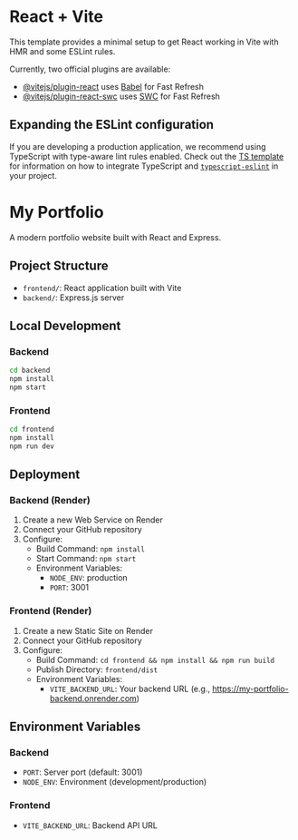 # React + Vite

This template provides a minimal setup to get React working in Vite with HMR and some ESLint rules.

Currently, two official plugins are available:

- [@vitejs/plugin-react](https://github.com/vitejs/vite-plugin-react/blob/main/packages/plugin-react) uses [Babel](https://babeljs.io/) for Fast Refresh
- [@vitejs/plugin-react-swc](https://github.com/vitejs/vite-plugin-react/blob/main/packages/plugin-react-swc) uses [SWC](https://swc.rs/) for Fast Refresh

## Expanding the ESLint configuration

If you are developing a production application, we recommend using TypeScript with type-aware lint rules enabled. Check out the [TS template](https://github.com/vitejs/vite/tree/main/packages/create-vite/template-react-ts) for information on how to integrate TypeScript and [`typescript-eslint`](https://typescript-eslint.io) in your project.

# My Portfolio

A modern portfolio website built with React and Express.

## Project Structure

- `frontend/`: React application built with Vite
- `backend/`: Express.js server

## Local Development

### Backend
```bash
cd backend
npm install
npm start
```

### Frontend
```bash
cd frontend
npm install
npm run dev
```

## Deployment

### Backend (Render)
1. Create a new Web Service on Render
2. Connect your GitHub repository
3. Configure:
   - Build Command: `npm install`
   - Start Command: `npm start`
   - Environment Variables:
     - `NODE_ENV`: production
     - `PORT`: 3001

### Frontend (Render)
1. Create a new Static Site on Render
2. Connect your GitHub repository
3. Configure:
   - Build Command: `cd frontend && npm install && npm run build`
   - Publish Directory: `frontend/dist`
   - Environment Variables:
     - `VITE_BACKEND_URL`: Your backend URL (e.g., https://my-portfolio-backend.onrender.com)

## Environment Variables

### Backend
- `PORT`: Server port (default: 3001)
- `NODE_ENV`: Environment (development/production)

### Frontend
- `VITE_BACKEND_URL`: Backend API URL
